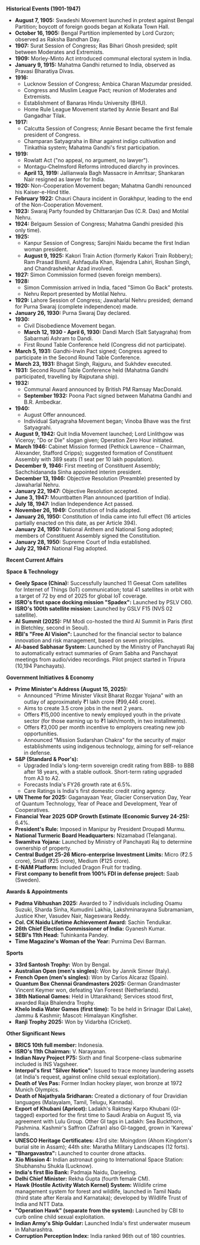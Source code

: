 **Historical Events (1901-1947)**

*   **August 7, 1905:** Swadeshi Movement launched in protest against Bengal Partition; boycott of foreign goods began at Kolkata Town Hall.
*   **October 16, 1905:** Bengal Partition implemented by Lord Curzon; observed as Raksha Bandhan Day.
*   **1907:** Surat Session of Congress; Ras Bihari Ghosh presided; split between Moderates and Extremists.
*   **1909:** Morley-Minto Act introduced communal electoral system in India.
*   **January 9, 1915:** Mahatma Gandhi returned to India, observed as Pravasi Bharatiya Divas.
*   **1916:**
    *   Lucknow Session of Congress; Ambica Charan Mazumdar presided.
    *   Congress and Muslim League Pact; reunion of Moderates and Extremists.
    *   Establishment of Banaras Hindu University (BHU).
    *   Home Rule League Movement started by Annie Besant and Bal Gangadhar Tilak.
*   **1917:**
    *   Calcutta Session of Congress; Annie Besant became the first female president of Congress.
    *   Champaran Satyagraha in Bihar against indigo cultivation and Tinkathia system; Mahatma Gandhi's first participation.
*   **1919:**
    *   Rowlatt Act ("no appeal, no argument, no lawyer").
    *   Montagu-Chelmsford Reforms introduced diarchy in provinces.
    *   **April 13, 1919:** Jallianwala Bagh Massacre in Amritsar; Shankaran Nair resigned as lawyer for India.
*   **1920:** Non-Cooperation Movement began; Mahatma Gandhi renounced his Kaiser-e-Hind title.
*   **February 1922:** Chauri Chaura incident in Gorakhpur, leading to the end of the Non-Cooperation Movement.
*   **1923:** Swaraj Party founded by Chittaranjan Das (C.R. Das) and Motilal Nehru.
*   **1924:** Belgaum Session of Congress; Mahatma Gandhi presided (his only time).
*   **1925:**
    *   Kanpur Session of Congress; Sarojini Naidu became the first Indian woman president.
    *   **August 9, 1925:** Kakori Train Action (formerly Kakori Train Robbery); Ram Prasad Bismil, Ashfaqulla Khan, Rajendra Lahiri, Roshan Singh, and Chandrashekhar Azad involved.
*   **1927:** Simon Commission formed (seven foreign members).
*   **1928:**
    *   Simon Commission arrived in India, faced "Simon Go Back" protests.
    *   Nehru Report presented by Motilal Nehru.
*   **1929:** Lahore Session of Congress; Jawaharlal Nehru presided; demand for Purna Swaraj (complete independence) made.
*   **January 26, 1930:** Purna Swaraj Day declared.
*   **1930:**
    *   Civil Disobedience Movement began.
    *   **March 12, 1930 - April 6, 1930:** Dandi March (Salt Satyagraha) from Sabarmati Ashram to Dandi.
    *   First Round Table Conference held (Congress did not participate).
*   **March 5, 1931:** Gandhi-Irwin Pact signed; Congress agreed to participate in the Second Round Table Conference.
*   **March 23, 1931:** Bhagat Singh, Rajguru, and Sukhdev executed.
*   **1931:** Second Round Table Conference held (Mahatma Gandhi participated, travelling by Rajputana ship).
*   **1932:**
    *   Communal Award announced by British PM Ramsay MacDonald.
    *   **September 1932:** Poona Pact signed between Mahatma Gandhi and B.R. Ambedkar.
*   **1940:**
    *   August Offer announced.
    *   Individual Satyagraha Movement began; Vinoba Bhave was the first Satyagrahi.
*   **August 9, 1942:** Quit India Movement launched; Lord Linlithgow was Viceroy; "Do or Die" slogan given; Operation Zero Hour initiated.
*   **March 1946:** Cabinet Mission formed (Pethick Lawrence – Chairman, Alexander, Stafford Cripps); suggested formation of Constituent Assembly with 389 seats (1 seat per 10 lakh population).
*   **December 9, 1946:** First meeting of Constituent Assembly; Sachchidananda Sinha appointed interim president.
*   **December 13, 1946:** Objective Resolution (Preamble) presented by Jawaharlal Nehru.
*   **January 22, 1947:** Objective Resolution accepted.
*   **June 3, 1947:** Mountbatten Plan announced (partition of India).
*   **July 18, 1947:** Indian Independence Act passed.
*   **November 26, 1949:** Constitution of India adopted.
*   **January 26, 1950:** Constitution of India came into full effect (16 articles partially enacted on this date, as per Article 394).
*   **January 24, 1950:** National Anthem and National Song adopted; members of Constituent Assembly signed the Constitution.
*   **January 28, 1950:** Supreme Court of India established.
*   **July 22, 1947:** National Flag adopted.

**Recent Current Affairs**

**Space & Technology**
*   **Geely Space (China):** Successfully launched 11 Geesat Com satellites for Internet of Things (IoT) communication; total 41 satellites in orbit with a target of 72 by end of 2025 for global IoT coverage.
*   **ISRO's first space docking mission "Spadex":** Launched by PSLV C60.
*   **ISRO's 100th satellite mission:** Launched by GSLV F15 (NVS 02 satellite).
*   **AI Summit (2025):** PM Modi co-hosted the third AI Summit in Paris (first in Bletchley, second in Seoul).
*   **RBI's "Free AI Vision":** Launched for the financial sector to balance innovation and risk management, based on seven principles.
*   **AI-based Sabhasar System:** Launched by the Ministry of Panchayati Raj to automatically extract summaries of Gram Sabha and Panchayat meetings from audio/video recordings. Pilot project started in Tripura (10,194 Panchayats).

**Government Initiatives & Economy**
*   **Prime Minister's Address (August 15, 2025):**
    *   Announced "Prime Minister Viksit Bharat Rozgar Yojana" with an outlay of approximately ₹1 lakh crore (₹99,446 crore).
    *   Aims to create 3.5 crore jobs in the next 2 years.
    *   Offers ₹15,000 incentive to newly employed youth in the private sector (for those earning up to ₹1 lakh/month, in two installments).
    *   Offers ₹3,000 per month incentive to employers creating new job opportunities.
    *   Announced "Mission Sudarshan Chakra" for the security of major establishments using indigenous technology, aiming for self-reliance in defense.
*   **S&P (Standard & Poor's):**
    *   Upgraded India's long-term sovereign credit rating from BBB- to BBB after 18 years, with a stable outlook. Short-term rating upgraded from A3 to A2.
    *   Forecasts India's FY26 growth rate at 6.5%.
    *   Care Ratings is India's first domestic credit rating agency.
*   **UN Theme for 2025:** Gaganayaan Year, Glacier Conservation Day, Year of Quantum Technology, Year of Peace and Development, Year of Cooperatives.
*   **Financial Year 2025 GDP Growth Estimate (Economic Survey 24-25):** 6.4%.
*   **President's Rule:** Imposed in Manipur by President Droupadi Murmu.
*   **National Turmeric Board Headquarters:** Nizamabad (Telangana).
*   **Swamitva Yojana:** Launched by Ministry of Panchayati Raj to determine ownership of property.
*   **Central Budget 25-26 Micro-enterprise Investment Limits:** Micro (₹2.5 crore), Small (₹25 crore), Medium (₹125 crore).
*   **E-NAM Platform:** Included Dragon Fruit for trading.
*   **First company to benefit from 100% FDI in defense project:** Saab (Sweden).

**Awards & Appointments**
*   **Padma Vibhushan 2025:** Awarded to 7 individuals including Osamu Suzuki, Sharda Sinha, Kumudini Lakhia, Lakshminarayana Subramaniam, Justice Kher, Vasudev Nair, Nageswara Reddy.
*   **Col. CK Naidu Lifetime Achievement Award:** Sachin Tendulkar.
*   **26th Chief Election Commissioner of India:** Gyanesh Kumar.
*   **SEBI's 11th Head:** Tuhinkanta Pandey.
*   **Time Magazine's Woman of the Year:** Purnima Devi Barman.

**Sports**
*   **33rd Santosh Trophy:** Won by Bengal.
*   **Australian Open (men's singles):** Won by Jannik Sinner (Italy).
*   **French Open (men's singles):** Won by Carlos Alcaraz (Spain).
*   **Quantum Box Chennai Grandmasters 2025:** German Grandmaster Vincent Keymer won, defeating Van Foreest (Netherlands).
*   **38th National Games:** Held in Uttarakhand; Services stood first, awarded Raja Bhalendra Trophy.
*   **Khelo India Water Games (first time):** To be held in Srinagar (Dal Lake), Jammu & Kashmir; Mascot: Himalayan Kingfisher.
*   **Ranji Trophy 2025:** Won by Vidarbha (Cricket).

**Other Significant News**
*   **BRICS 10th full member:** Indonesia.
*   **ISRO's 11th Chairman:** V. Narayanan.
*   **Indian Navy Project P75:** Sixth and final Scorpene-class submarine included is INS Vagsheer.
*   **Interpol's first "Silver Notice":** Issued to trace money laundering assets (at India's request, against online child sexual exploitation).
*   **Death of Ves Pas:** Former Indian hockey player, won bronze at 1972 Munich Olympics.
*   **Death of Najathyala Sridharan:** Created a dictionary of four Dravidian languages (Malayalam, Tamil, Telugu, Kannada).
*   **Export of Khubani (Apricot):** Ladakh's Raktsey Karpo Khubani (GI-tagged) exported for the first time to Saudi Arabia on August 15, via agreement with Lulu Group. Other GI tags in Ladakh: Sea Buckthorn, Pashmina. Kashmir's Saffron (Zafran) also GI-tagged, grown in 'Karewa' lands.
*   **UNESCO Heritage Certificates:** 43rd site: Moingdom (Ahom Kingdom's burial site in Assam); 44th site: Maratha Military Landscapes (12 forts).
*   **"Bhargavastra":** Launched to counter drone attacks.
*   **Xio Mission 4:** Indian astronaut going to International Space Station: Shubhanshu Shukla (Lucknow).
*   **India's first Bio Bank:** Padmaja Naidu, Darjeeling.
*   **Delhi Chief Minister:** Rekha Gupta (fourth female CM).
*   **Hawk (Hostile Activity Watch Kernel) System:** Wildlife crime management system for forest and wildlife, launched in Tamil Nadu (third state after Kerala and Karnataka); developed by Wildlife Trust of India and NTT Data.
*   **"Operation Hawk" (separate from the system):** Launched by CBI to curb online child sexual exploitation.
*   **Indian Army's Ship Guldar:** Launched India's first underwater museum in Maharashtra.
*   **Corruption Perception Index:** India ranked 96th out of 180 countries.